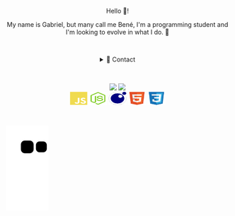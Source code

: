 
<div>
  <p align="center">Hello 👋!</p>
  <p align="center">My name is Gabriel, but many call me Bené, I'm a programming student and I'm looking to evolve in what I do. 👾</p>

<br><details align="center">
  <summary>💬 Contact</summary>
   </br>    <img align="center" alt="Discord" target="_blank" width="25px" src="https://raw.githubusercontent.com/anuraghazra/anuraghazra/master/assets/discord-round.svg"/>
  <string>Bené#3292</string>
</details><br>

##

<div align="center"
  <a href="https://github.com/Benerlk">
    <img height="150em" src="https://github-readme-stats.vercel.app/api?username=Benerlk&count_private=true&include_all_commits=true&show_icons=true&theme=tokyonight&hide_border=false&show_owner=true"/>
    <img height="150em" src="https://github-readme-stats.vercel.app/api/top-langs/?username=Benerlk&theme=tokyonight&hide_border=false&&layout=compact"/>
  </a>
</div>

<div align="center" valign="top"<br>
  <img align="center" alt="Bene-Js" height="30" width="40" src="https://raw.githubusercontent.com/devicons/devicon/master/icons/javascript/javascript-plain.svg">
  <img align="center" alt="Bene-NodeJs" height="30" width="40" src="https://raw.githubusercontent.com/devicons/devicon/master/icons/nodejs/nodejs-original.svg">
  <img align="center" alt="Bene-LUA" height="30" width="40" src="https://raw.githubusercontent.com/devicons/devicon/master/icons/lua/lua-original.svg">
  <img align="center" alt="Bene-HTML" height="30" width="40" src="https://raw.githubusercontent.com/devicons/devicon/master/icons/html5/html5-original.svg">
  <img align="center" alt="Bene-CSS" height="30" width="40" src="https://raw.githubusercontent.com/devicons/devicon/master/icons/css3/css3-original.svg">
</div><br>

##

  ![Snake animation](https://github.com/Benerlk/Benerlk/blob/output/github-contribution-grid-snake.svg)
  
  

